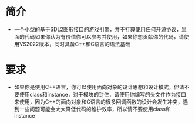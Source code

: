 # 简介
* 一个小型的基于SDL2图形接口的游戏引擎，并不打算使用任何开源协议，里面的代码如果你认为有价值你可以参考并使用，如果你想贡献你的代码，请使用VS2022版本，同时具备C++和C语言的语法基础
# 要求
* 如果你是使用C++语言，你可以使用面向对象的设计思想和设计模式，但请不要使用class和instance，对于模块的封住，请使用你编写的头文件作为接口来使用，因为C++的面向对象和C语言的很多回调函数的设计会发生冲突，遇到一些问题可能会大大降低代码的维护效率，所以请不要使用class和instance
 
